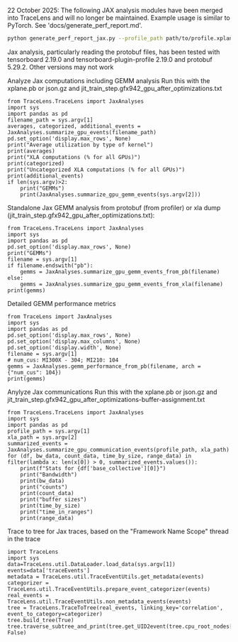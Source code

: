 <!--
Copyright (c) 2024 - 2025 Advanced Micro Devices, Inc. All rights reserved.

See LICENSE for license information.
-->

22 October 2025: The following JAX analysis modules have been merged into TraceLens and will no longer be maintained. Example usage is similar to PyTorch. See 'docs/generate_perf_report.md'. 

```bash
python generate_perf_report_jax.py --profile_path path/to/profile.xplane.pb --output_path save/to/dir
```

Jax analysis, particularly reading the protobuf files, has been tested with tensorboard 2.19.0 and tensorboard-plugin-profile 2.19.0 and protobuf 5.29.2.
Other versions may not work

Analyze Jax computations including GEMM analysis
Run this with the xplane.pb or json.gz and jit_train_step.gfx942_gpu_after_optimizations.txt
```
from TraceLens.TraceLens import JaxAnalyses
import sys
import pandas as pd
filename_path = sys.argv[1]
averages, categorized, additional_events = JaxAnalyses.summarize_gpu_events(filename_path)
pd.set_option('display.max_rows', None)
print("Average utilization by type of kernel")
print(averages)
print("XLA computations (% for all GPUs)")
print(categorized)
print("Uncategorized XLA computations (% for all GPUs)")
print(additional_events)
if len(sys.argv)>2:
    print("GEMMs")
    print(JaxAnalyses.summarize_gpu_gemm_events(sys.argv[2]))
```

Standalone Jax GEMM analysis from protobuf (from profiler) or xla dump (jit_train_step.gfx942_gpu_after_optimizations.txt):
```
from TraceLens.TraceLens import JaxAnalyses
import sys
import pandas as pd
pd.set_option('display.max_rows', None)
print("GEMMs")
filename = sys.argv[1]
if filename.endswith("pb"):
    gemms = JaxAnalyses.summarize_gpu_gemm_events_from_pb(filename)
else:
    gemms = JaxAnalyses.summarize_gpu_gemm_events_from_xla(filename)
print(gemms)
```

Detailed GEMM performance metrics
```
from TraceLens import JaxAnalyses
import sys
import pandas as pd
pd.set_option('display.max_rows', None)
pd.set_option('display.max_columns', None)
pd.set_option('display.width', None)
filename = sys.argv[1]
# num_cus: MI300X - 304; MI210: 104
gemms = JaxAnalyses.gemm_performance_from_pb(filename, arch = {"num_cus": 104})
print(gemms)
```

Anylyze Jax communications
Run this with the xplane.pb or json.gz and  jit_train_step.gfx942_gpu_after_optimizations-buffer-assignment.txt
```
from TraceLens.TraceLens import JaxAnalyses
import sys
import pandas as pd
profile_path = sys.argv[1]
xla_path = sys.argv[2]
summarized_events = JaxAnalyses.summarize_gpu_communication_events(profile_path, xla_path)
for (df, bw_data, count_data, time_by_size, range_data) in filter(lambda x: len(x[0]) > 0, summarized_events.values()):
    print(f"Stats for {df['base_collective'][0]}")
    print("Bandwidth")
    print(bw_data)
    print("counts")
    print(count_data)
    print("buffer sizes")
    print(time_by_size)
    print("time_in_ranges")
    print(range_data)
```

Trace to tree for Jax traces, based on the "Framework Name Scope" thread in the trace
```
import TraceLens
import sys
data=TraceLens.util.DataLoader.load_data(sys.argv[1])
events=data['traceEvents']
metadata = TraceLens.util.TraceEventUtils.get_metadata(events)
categorizer = TraceLens.util.TraceEventUtils.prepare_event_categorizer(events)
real_events = TraceLens.util.TraceEventUtils.non_metadata_events(events)
tree = TraceLens.TraceToTree(real_events, linking_key='correlation', event_to_category=categorizer)
tree.build_tree(True)
tree.traverse_subtree_and_print(tree.get_UID2event(tree.cpu_root_nodes[1]), False)
```